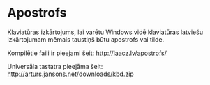Apostrofs
=========

Klaviatūras izkārtojums, lai varētu Windows vidē klaviatūras latviešu izkārtojumam mēmais taustiņš būtu apostrofs vai tilde.

Kompilētie faili ir pieejami šeit: http://laacz.lv/apostrofs/

Universāla tastatra pieejāma šeit: http://arturs.jansons.net/downloads/kbd.zip
